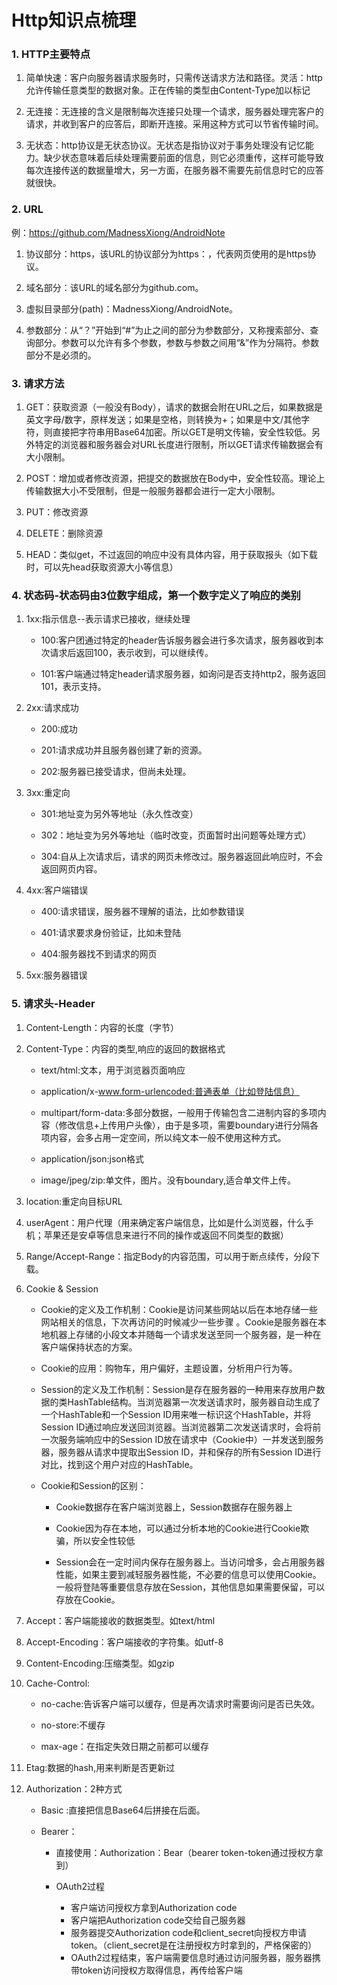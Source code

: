 # Http知识点梳理

### 1. HTTP主要特点


1. 简单快速：客户向服务器请求服务时，只需传送请求方法和路径。灵活：http允许传输任意类型的数据对象。正在传输的类型由Content-Type加以标记

2. 无连接：无连接的含义是限制每次连接只处理一个请求，服务器处理完客户的请求，并收到客户的应答后，即断开连接。采用这种方式可以节省传输时间。

3. 无状态：http协议是无状态协议。无状态是指协议对于事务处理没有记忆能力。缺少状态意味着后续处理需要前面的信息，则它必须重传，这样可能导致每次连接传送的数据量增大，另一方面，在服务器不需要先前信息时它的应答就很快。


### 2. URL

例：https://github.com/MadnessXiong/AndroidNote

1. 协议部分：https，该URL的协议部分为https：，代表网页使用的是https协议。

2. 域名部分：该URL的域名部分为github.com。

3. 虚拟目录部分(path)：MadnessXiong/AndroidNote。

4. 参数部分：从“？”开始到“#”为止之间的部分为参数部分，又称搜索部分、查询部分。参数可以允许有多个参数，参数与参数之间用“&”作为分隔符。参数部分不是必须的。


### 3. 请求方法

1. GET：获取资源（一般没有Body），请求的数据会附在URL之后，如果数据是英文字母/数字，原样发送；如果是空格，则转换为+；如果是中文/其他字符，则直接把字符串用Base64加密。所以GET是明文传输，安全性较低。另外特定的浏览器和服务器会对URL长度进行限制，所以GET请求传输数据会有大小限制。

2. POST：增加或者修改资源，把提交的数据放在Body中，安全性较高。理论上传输数据大小不受限制，但是一般服务器都会进行一定大小限制。

3. PUT：修改资源

4. DELETE：删除资源

5. HEAD：类似get，不过返回的响应中没有具体内容，用于获取报头（如下载时，可以先head获取资源大小等信息）


### 4. 状态码-状态码由3位数字组成，第一个数字定义了响应的类别

1. 1xx:指示信息--表示请求已接收，继续处理

     - 100:客户团通过特定的header告诉服务器会进行多次请求，服务器收到本次请求后返回100，表示收到，可以继续传。
     
     - 101:客户端通过特定header请求服务器，如询问是否支持http2，服务返回101，表示支持。

2. 2xx:请求成功

      - 200:成功
      
      - 201:请求成功并且服务器创建了新的资源。
      
      - 202:服务器已接受请求，但尚未处理。

3. 3xx:重定向

      - 301:地址变为另外等地址（永久性改变）
      
      - 302：地址变为另外等地址（临时改变，页面暂时出问题等处理方式）
      
      - 304:自从上次请求后，请求的网页未修改过。服务器返回此响应时，不会返回网页内容。

4. 4xx:客户端错误

      - 400:请求错误，服务器不理解的语法，比如参数错误
      
      - 401:请求要求身份验证，比如未登陆
      
      - 404:服务器找不到请求的网页

5. 5xx:服务器错误


### 5. 请求头-Header

1. Content-Length：内容的长度（字节）

2. Content-Type：内容的类型,响应的返回的数据格式

      - text/html:文本，用于浏览器页面响应

      - application/x-www.form-urlencoded:普通表单（比如登陆信息）

      - multipart/form-data:多部分数据，一般用于传输包含二进制内容的多项内容（修改信息+上传用户头像），由于是多项，需要boundary进行分隔各项内容，会多占用一定空间，所以纯文本一般不使用这种方式。
    
      - application/json:json格式

      - image/jpeg/zip:单文件，图片。没有boundary,适合单文件上传。

3. location:重定向目标URL

4. userAgent：用户代理（用来确定客户端信息，比如是什么浏览器，什么手机；苹果还是安卓等信息来进行不同的操作或返回不同类型的数据）

5. Range/Accept-Range：指定Body的内容范围，可以用于断点续传，分段下载。

6. Cookie & Session
 
      - Cookie的定义及工作机制：Cookie是访问某些网站以后在本地存储一些网站相关的信息，下次再访问的时候减少一些步骤 。Cookie是服务器在本地机器上存储的小段文本并随每一个请求发送至同一个服务器，是一种在客户端保持状态的方案。
      
      - Cookie的应用：购物车，用户偏好，主题设置，分析用户行为等。
    
      - Session的定义及工作机制：Session是存在服务器的一种用来存放用户数据的类HashTable结构。当浏览器第一次发送请求时，服务器自动生成了一个HashTable和一个Session ID用来唯一标识这个HashTable，并将Session ID通过响应发送回浏览器。当浏览器第二次发送请求时，会将前一次服务端响应中的Session ID放在请求中（Cookie中）一并发送到服务器，服务器从请求中提取出Session ID，并和保存的所有Session ID进行对比，找到这个用户对应的HashTable。
    
      - Cookie和Session的区别：
            
        - Cookie数据存在客户端浏览器上，Session数据存在服务器上
    
        - Cookie因为存在本地，可以通过分析本地的Cookie进行Cookie欺骗，所以安全性较低
          
        - Session会在一定时间内保存在服务器上。当访问增多，会占用服务器性能，如果主要到减轻服务器性能，不必要的信息可以使用Cookie。一般将登陆等重要信息存放在Session，其他信息如果需要保留，可以存放在Cookie。

7. Accept：客户端能接收的数据类型。如text/html

8. Accept-Encoding：客户端接收的字符集。如utf-8

9. Content-Encoding:压缩类型。如gzip

10. Cache-Control:

      - no-cache:告诉客户端可以缓存，但是再次请求时需要询问是否已失效。

      - no-store:不缓存

      - max-age：在指定失效日期之前都可以缓存

11. Etag:数据的hash,用来判断是否更新过

12. Authorization：2种方式
    
      - Basic :直接把信息Base64后拼接在后面。
    
       - Bearer：
       
          - 直接使用：Authorization：Bear（bearer token-token通过授权方拿到）

          - OAuth2过程
            - 客户端访问授权方拿到Authorization code
            - 客户端把Authorization code交给自己服务器
            - 服务器提交Authorization code和client_secret向授权方申请token。（client_secret是在注册授权方时拿到的，严格保密的）
            - OAuth2过程结束，客户端需要信息时通过访问服务器，服务器携带token访问授权方取得信息，再传给客户端

